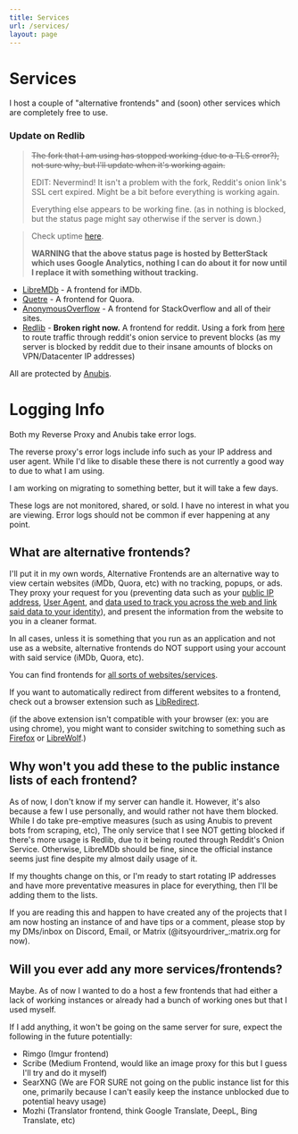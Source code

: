```yaml
---
title: Services
url: /services/
layout: page
---
```


# Services

I host a couple of "alternative frontends" and (soon) other services which are completely free to use.

### Update on Redlib
> ~~The fork that I am using has stopped working (due to a TLS error?), not sure why, but I'll update when it's working again.~~
>
> EDIT: Nevermind! It isn't a problem with the fork, Reddit's onion link's SSL cert expired. Might be a bit before everything is working again.
>
> Everything else appears to be working fine. (as in nothing is blocked, but the status page might say otherwise if the server is down.)

> Check uptime [here](https://status.driver.fyi/). 
>
> **WARNING that the above status page is hosted by BetterStack which uses Google Analytics, nothing I can do about it for now until I replace it with something without tracking.**

- [LibreMDb](https://lmdb.driver.fyi) - A frontend for iMDb.
- [Quetre](https://quetre.driver.fyi) - A frontend for Quora.
- [AnonymousOverflow](https://ao.driver.fyi) - A frontend for StackOverflow and all of their sites.
- [Redlib](https://redlib.driver.fyi) - **Broken right now.** A frontend for reddit. Using a fork from [here](https://git.ptr.moe/baalajimaestro/redlib) to route traffic through reddit's onion service to prevent blocks (as my server is blocked by reddit due to their insane amounts of blocks on VPN/Datacenter IP addresses)


All are protected by [Anubis](https://anubis.techaro.lol/).

# Logging Info
Both my Reverse Proxy and Anubis take error logs.

The reverse proxy's error logs include info such as your IP address and user agent. While I'd like to disable these there is not currently a good way to due to what I am using.

I am working on migrating to something better, but it will take a few days.

These logs are not monitored, shared, or sold. I have no interest in what you are viewing. Error logs should not be common if ever happening at any point.


## What are alternative frontends?
I'll put it in my own words, Alternative Frontends are an alternative way to view certain websites (iMDb, Quora, etc) with no tracking, popups, or ads. They proxy your request for you (preventing data such as your [public IP address](https://en.wikipedia.org/wiki/Wikipedia:Get_my_IP_address), [User Agent](https://en.wikipedia.org/wiki/User-Agent_header), and [data used to track you across the web and link said data to your identity](https://en.wikipedia.org/wiki/Device_fingerprint)), and present the information from the website to you in a cleaner format.

In all cases, unless it is something that you run as an application and not use as a website, alternative frontends do NOT support using your account with said service (iMDb, Quora, etc).

You can find frontends for [all sorts of websites/services](https://github.com/digitalblossom/alternative-frontends).

If you want to automatically redirect from different websites to a frontend, check out a browser extension such as [LibRedirect](https://libredirect.github.io/).

(if the above extension isn't compatible with your browser (ex: you are using chrome), you might want to consider switching to something such as [Firefox](https://www.firefox.com/en-US/) or [LibreWolf](https://librewolf.net/).)

## Why won't you add these to the public instance lists of each frontend?
As of now, I don't know if my server can handle it. However, it's also because a few I use personally, and would rather not have them blocked. While I do take pre-emptive measures (such as using Anubis to prevent bots from scraping, etc), The only service that I see NOT getting blocked if there's more usage is Redlib, due to it being routed through Reddit's Onion Service. Otherwise, LibreMDb should be fine, since the official instance seems just fine despite my almost daily usage of it.

If my thoughts change on this, or I'm ready to start rotating IP addresses and have more preventative measures in place for everything, then I'll be adding them to the lists.

If you are reading this and happen to have created any of the projects that I am now hosting an instance of and have tips or a comment, please stop by my DMs/inbox on Discord, Email, or Matrix (@itsyourdriver_:matrix.org for now).

## Will you ever add any more services/frontends?
Maybe. As of now I wanted to do a host a few frontends that had either a lack of working instances or already had a bunch of working ones but that I used myself.

If I add anything, it won't be going on the same server for sure, expect the following in the future potentially:
- Rimgo (Imgur frontend)
- Scribe (Medium Frontend, would like an image proxy for this but I guess I'll try and do it myself)
- SearXNG (We are FOR SURE not going on the public instance list for this one, primarily because I can't easily keep the instance unblocked due to potential heavy usage)
- Mozhi (Translator frontend, think Google Translate, DeepL, Bing Translate, etc)
